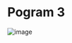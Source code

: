 # Pogram 3
![image](https://github.com/user-attachments/assets/848d95b2-0a1b-4c95-8bd5-089e0a50f0c6)
